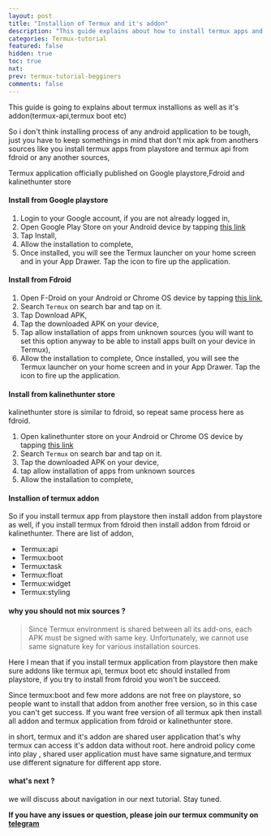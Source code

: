 ```yaml
---
layout: post
title: "Installion of Termux and it's addon"
description: "This guide explains about how to install termux apps and its addon lime termux api without any errors and tell that what are sources of errors while installing termux apps"
categories: Termux-tutorial
featured: false
hidden: true
toc: true
nxt:
prev: termux-tutorial-begginers
comments: false
---
```

This guide is going to explains about termux installions as well as it's addon(termux-api,termux boot etc)

So i don't think installing process of any android application to be tough, just you have to keep somethings in mind that don't mix apk from anothers sources like you install termux apps from playstore and termux api from fdroid or any another sources,

Termux application officially published on Google playstore,Fdroid and kalinethunter store
#### Install from Google playstore
1. Login to your Google account, if you are not already logged in,
2. Open Google Play Store on your Android device by tapping [this link](https://play.google.com/store/apps/details?id=com.termux)
3. Tap Install,
4. Allow the installation to complete,
5. Once installed, you will see the Termux launcher on your home screen and in your App Drawer. Tap the icon to fire up the application.


#### Install from Fdroid
1. Open F-Droid on your Android or Chrome OS device by tapping [this link](https://f-droid.org/repository/browse/?fdid=com.termux),
2. Search `Termux` on search bar and tap on it.
3. Tap Download APK,
4. Tap the downloaded APK on your device,
5. Tap allow installation of apps from unknown sources (you will want to set this option anyway to be able to install apps built on your device in Termux),
6. Allow the installation to complete,
Once installed, you will see the Termux launcher on your home screen and in your App Drawer. Tap the icon to fire up the application.

#### Install from kalinethunter store
kalinethunter store is similar to fdroid, so repeat same process here as fdroid.

1. Open kalinethunter store  on your Android or Chrome OS device by tapping [this link](https://store.nethunter.com/en/packages/)
2. Search `Termux` on search bar and tap on it.
3. Tap the downloaded APK on your device,
4. tap allow installation of apps from unknown sources 
5. Allow the installation to complete,

#### Installion of termux addon
So if you install termux app from playstore then install addon from playstore as well, if you install termux from fdroid then install addon from fdroid or kalinethunter.
There are list of addon,

* Termux:api
* Termux:boot
* Termux:task
* Termux:float
* Termux:widget
* Termux:styling


#### why you should not mix sources ?
> Since Termux environment is shared between all its add-ons, each APK must be signed with same key.
>Unfortunately, we cannot use same signature key for various installation sources.

Here I mean that if you install termux application from playstore then make sure addons like termux api, termux boot etc should installed from playstore, if you try to install from fdroid you won't be succeed. 

Since termux:boot and few more addons are not free on playstore, so people want to install that addon from another free version, so in this case you can't get success.
If you want free version of all termux apk then install all addon and termux application from fdroid or kalinethunter store.

in short, termux and it's addon are shared user application that's why termux can access it's addon data without root.
here android policy come into play , shared user application must have same signature,and termux use different signature for different app store.


#### what's next ?
we will discuss about  navigation in our next tutorial. Stay tuned.

**If you have any issues or question, please join our termux community on [telegram](https://t.me/joinchat/LksyyhqH8BLILApMBRLdpA)**






